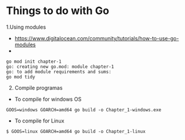 # Things to do with Go

1.Using modules

- <https://www.digitalocean.com/community/tutorials/how-to-use-go-modules>
- 

```
go mod init chapter-1
go: creating new go.mod: module chapter-1
go: to add module requirements and sums:
go mod tidy
```

2. Compile programas
- To compile for windows OS
```
GOOS=windows GOARCH=amd64 go build -o Chapter_1-windows.exe
```
- To compile for Linux
```
$ GOOS=linux GOARCH=amd64 go build -o Chapter_1-linux
```
